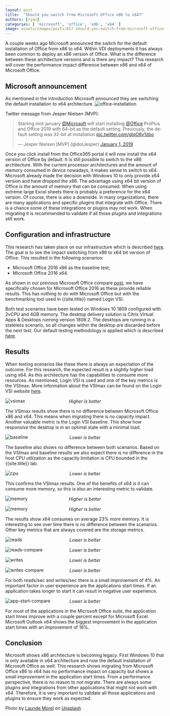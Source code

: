 ```yaml
---
layout: post
title:  "Should you switch from Microsoft Office x86 to x64?"
authors: [ryan]
categories: [ 'microsoft', 'office', 'x86', 'x64' ]
image: assets/images/posts/017-should-you-switch-from-microsoft-office-x86-to-x64/017-office-x86-to-x64-feature-image.png
---
```

A couple weeks ago Microsoft announced the switch for the default installation of Office from x86 to x64. Within VDI deployments it has always been common to deploy an x86 version of Office. What is the difference between these architecture versions and is there any impact? This research will cover the performance impact difference between x86 and x64 of Microsoft Office.

## Microsoft announcement
As mentioned in the introduction Microsoft announced they are switching the default installation to x64 architecture.
![office-installation]({{site.baseurl}}/assets/images/posts/017-should-you-switch-from-microsoft-office-x86-to-x64/017-office-x86-x64-default-installation-settings-microsoft.png)

Twitter message from Jesper Nielsen (MVP):

<blockquote class="twitter-tweet"><p lang="en" dir="ltr">Starting mid-january <a href="https://twitter.com/Microsoft?ref_src=twsrc%5Etfw">@Microsoft</a> will start installing <a href="https://twitter.com/Office?ref_src=twsrc%5Etfw">@Office</a> ProPlus and Office 2019 with 64-bit as the default setting. Previously, the default setting was 32-bit at installation <a href="https://t.co/gIqO8y1zbo">pic.twitter.com/gIqO8y1zbo</a></p>&mdash; Jesper Nielsen [MVP] (@dotJesper) <a href="https://twitter.com/dotJesper/status/1080128173537480705?ref_src=twsrc%5Etfw">January 1, 2019</a></blockquote> <script async src="https://platform.twitter.com/widgets.js" charset="utf-8"></script>

Once you click install from the Office365 portal it will now install the x64 version of Office by default. It is still possible to switch to the x86 architecture. With the current processor architectures and the amount of memory consumed in device nowadays, it makes sense to switch to x64. Microsoft already made the decision with Windows 10 to only provide x64 version and have dropped the x86.
The advantage using x64 bit version of Office is the amount of memory that can be consumed. When using extreme large Excel sheets there is probably a preference for the x64 version. Of course, there is also a downside. In many organizations, there are many applications and specific plugins that integrate with Office. There is a chance some of these integrations or plugins may not work. When migrating it is recommended to validate if all those plugins and integrations still work.

## Configuration and infrastructure
This research has taken place on our infrastructure which is described [here]({{site.baseurl}}/architecture-and-hardware-setup-overview-2018/). The goal is to see the impact switching from x86 to x64 bit version of Office. This resulted in the following scenarios:

  * Microsoft Office 2016 x86 as the baseline test;
  * Microsoft Office 2016 x64.

As shown in our previous Microsoft Office compare [post]({{site.baseurl}}/office-2019-performance-impact/), we have specifically chosen for Microsoft Office 2016 as these provide reliable results. This has nothing to do with Microsoft Office but with the benchmarking tool used in {{site.title}} named Login VSI.

Both test scenarios have been tested on Windows 10 1809 configured with 2vCPU and 4GB memory. The desktop delivery solution is Citrix Virtual Apps & Desktops running version 1808.2. The desktops are running in a stateless scenario, so all changes within the desktop are discarded before the next test.
Our default testing methodology is applied which is described [here]({{site.baseurl}}/insight-in-the-testing-methodology/).

## Results
When testing scenarios like these there is always an expectation of the outcome. For this research, the expected result is a slightly higher load using x64. As this architecture has the capabilities to consume more resources.
As mentioned, Login VSI is used and one of the key metrics is the VSImax. More information about the VSImax can be found on the Login VSI website [here](https://www.loginvsi.com/blog-alias/login-vsi/481-calculating-maximum-virtual-desktop-capacity-vsimax-explained).

![vsimax]({{site.baseurl}}/assets/images/posts/017-should-you-switch-from-microsoft-office-x86-to-x64/017-office-x86-x64-vsimax.png)
<p align="center" style="margin-top: -30px;" >
  <i>Higher is better</i>
</p>

The VSImax results show there is no difference between Microsoft Office x86 and x64. This means when migrating there is no capacity impact.
Another valuable metric is the Login VSI baseline. This show how responsive the desktop is in an optimal state with a minimal load.

![baseline]({{site.baseurl}}/assets/images/posts/017-should-you-switch-from-microsoft-office-x86-to-x64/017-office-x86-x64-baseline.png)
<p align="center" style="margin-top: -30px;" >
  <i>Lower is better</i>
</p>

The baseline also shows no difference between both scenarios. Based on the VSImax and baseline results we also expect there is no difference in the host CPU utilization as the capacity limitation is CPU bounded in the {{site.title}} lab.

![cpu]({{site.baseurl}}/assets/images/posts/017-should-you-switch-from-microsoft-office-x86-to-x64/017-office-x86-x64-host-cpu-util.png)
<p align="center" style="margin-top: -30px;" >
  <i>Lower is better</i>
</p>

This confirms the VSImax results. One of the benefits of x64 is it can consume more memory, so this is also an interesting metric to validate.

![memory]({{site.baseurl}}/assets/images/posts/017-should-you-switch-from-microsoft-office-x86-to-x64/017-office-x86-x64-host-free-mem.png)
<p align="center" style="margin-top: -30px;" >
  <i>Higher is better</i>
</p>

![memory]({{site.baseurl}}/assets/images/posts/017-should-you-switch-from-microsoft-office-x86-to-x64/017-office-x86-x64-host-free-mem-compare.png)
<p align="center" style="margin-top: -30px;" >
  <i>Higher is better</i>
</p>

The results show x64 consumes on average 23% more memory. It is interesting to see over time there is no difference between the scenarios. Other key metrics that are always covered are the storage metrics.

![reads]({{site.baseurl}}/assets/images/posts/017-should-you-switch-from-microsoft-office-x86-to-x64/017-office-x86-x64-host-reads.png)
<p align="center" style="margin-top: -30px;" >
  <i>Lower is better</i>
</p>

![reads-compare]({{site.baseurl}}/assets/images/posts/017-should-you-switch-from-microsoft-office-x86-to-x64/017-office-x86-x64-host-reads-compare.png)
<p align="center" style="margin-top: -30px;" >
  <i>Lower is better</i>
</p>

![writes]({{site.baseurl}}/assets/images/posts/017-should-you-switch-from-microsoft-office-x86-to-x64/017-office-x86-x64-host-writes.png)
<p align="center" style="margin-top: -30px;" >
  <i>Lower is better</i>
</p>

![writes-compare]({{site.baseurl}}/assets/images/posts/017-should-you-switch-from-microsoft-office-x86-to-x64/017-office-x86-x64-host-writes-compare.png)
<p align="center" style="margin-top: -30px;" >
  <i>Lower is better</i>
</p>

For both reads/sec and writes/sec there is a small improvement of 4%.
An important factor in user experience are the applications start times. If an application takes longer to start it can result in negative user experience.

![app-start-compare]({{site.baseurl}}/assets/images/posts/017-should-you-switch-from-microsoft-office-x86-to-x64/017-office-x86-x64-appstarts.png)
<p align="center" style="margin-top: -30px;" >
  <i>Lower is better</i>
</p>

For most of the applications in the Microsoft Office suite, the application start times improve with a couple percent except for Microsoft Excel.
Microsoft Outlook x64 shows the biggest improvement in the application start times with an improvement of 16%.

## Conclusion
Microsoft shows x86 architecture is becoming legacy. First Windows 10 that is only available in x64 architecture and now the default installation of Microsoft Office as well. This research shows migrating from Microsoft Office x86 to x64 has no performance impact on capacity but shows a small improvement in the application start times. From a performance perspective, there is no reason to not migrate. There are always some plugins and integrations from other applications that might not work with x64. Therefore, it is very important to validate all those applications and plugins to ensure they work as expected.

Photo by [Launde Morel](https://unsplash.com/photos/KzzrxritpVk?utm_source=unsplash&utm_medium=referral&utm_content=creditCopyText) on [Unsplash](https://unsplash.com/?utm_source=unsplash&utm_medium=referral&utm_content=creditCopyText)
